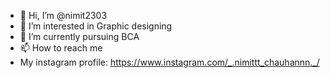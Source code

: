 - 👋 Hi, I’m @nimit2303
- 👀 I’m interested in Graphic designing
- 🌱 I’m currently pursuing BCA
- 📫 How to reach me 
- My instagram profile: https://www.instagram.com/_.nimittt_chauhannn._/

<!---
nimit2303/nimit2303 is a ✨ special ✨ repository because its `README.md` (this file) appears on your GitHub profile.
You can click the Preview link to take a look at your changes.
--->
